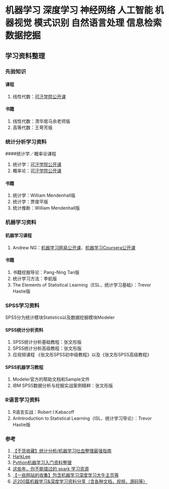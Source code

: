 # 机器学习 深度学习 神经网络 人工智能 机器视觉 模式识别 自然语言处理 信息检索 数据挖掘 
## 学习资料整理
### 先验知识  
#### 课程
1. 线性代数：[可汗学院公开课](http://open.163.com/special/Khan/linearalgebra.html)  

#### 书籍  
1. 线性代数：清华居马余老师版  
2. 高等代数：王萼芳版

### 统计分析学习资料    
####统计学／概率论课程  
1. 统计学：[可汗学院公开课](http://open.163.com/special/Khan/khstatistics.html)  
2. 概率论：[可汗学院公开课](http://open.163.com/special/Khan/probability.html)  

#### 书籍
1. 统计学：William Mendenhall版  
2. 统计学：贾俊平版  
3. 统计推断：William Mendenhall版  

### 机器学习资料  
#### 机器学习课程  
1. Andrew NG：[机器学习网易公开课](http://open.163.com/special/opencourse/machinelearning.html)、[机器学习Coursera公开课](https://www.coursera.org/learn/machine-learning#)  

#### 书籍  
1. 书籍挖掘导论：Pang-Ning Tan版
2. 统计学习方法：李航版  
3. The Elements of Statistical Learning（ESL、统计学习基础）：Trevor Hastie版  

### SPSS学习资料  
SPSS分为统计模块Statistics以及数据挖掘模块Modeler  
#### SPSS统计分析资料  
1. SPSS统计分析基础教程：张文彤版  
2. SPSS统计分析高级教程：张文彤版
3. 应视频课程 《张文彤SPSS初中级教程》以及《张文彤SPSS高级教程》  

#### SPSS机器学习教程  
1. Modeler官方的帮助文档和Sample文件  
2. IBM SPSS数据分析与挖掘实战案例精粹：张文彤版  

### R语言学习资料  
1. R语言实战：Robert I.Kabacoff  
2. AnIntroduction to Statistical Learning（ISL、统计学习导论）：Trevor Hastie版  

### 参考
1. [【干货收藏】统计分析/机器学习吐血整理最强指南](http://mp.weixin.qq.com/s?__biz=MzAxNzc3NDA3OA==&mid=2651304431&idx=1&sn=4e82688613ecc6ae7c0eabdd94c63e4d&scene=2&srcid=0522V4U6Pi5XVmh6bxAMDY02&from=timeline&isappinstalled=0#rd)
2. [HarkLee](http://www.cnblogs.com/hark0623/)  
3. [Python机器学习入门资料整理](https://segmentfault.com/a/1190000004285821)  
4. [这些年，你不能错过的 spark 学习资源](https://segmentfault.com/a/1190000005020672)  
5. [【一些网站的收集】包含机器学习深度学习大牛主页等](http://blog.csdn.net/mark199345/article/details/53587937)
6. [近200篇机器学习&深度学习资料分享（含各种文档，视频，源码等）](http://developer.51cto.com/art/201501/464174_all.htm)